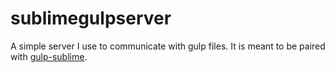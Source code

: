 # sublimegulpserver

A simple server I use to communicate with gulp files. It is meant to be paired with [gulp-sublime](https://github.com/anthonykoch/gulp-sublime). 





